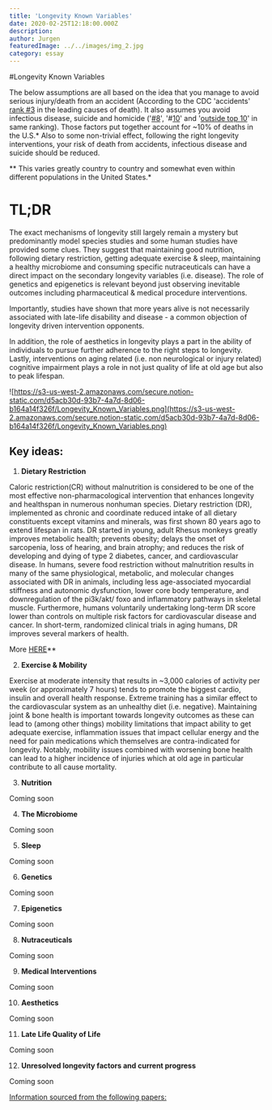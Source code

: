 ```yaml
---
title: 'Longevity Known Variables'
date: 2020-02-25T12:18:00.000Z
description: 
author: Jurgen
featuredImage: ../../images/img_2.jpg
category: essay
---
```


#Longevity Known Variables

The below assumptions are all based on the idea that you manage to avoid serious injury/death from an accident (According to the CDC 'accidents' [rank #3](https://www.cdc.gov/nchs/fastats/leading-causes-of-death.htm) in the leading causes of death). It also assumes you avoid infectious disease, suicide and homicide ('[#8](https://www.cdc.gov/nchs/fastats/leading-causes-of-death.htm)', '#[10](https://www.cdc.gov/nchs/fastats/leading-causes-of-death.htm)' and '[outside top 10](https://www.cdc.gov/nchs/fastats/leading-causes-of-death.htm)' in same ranking). Those factors put together account for ~10% of deaths in the U.S.* Also to some non-trivial effect, following the right longevity interventions, your risk of death from accidents, infectious disease and suicide should be reduced.

** This varies greatly country to country and somewhat even within different populations in the United States.*

# TL;DR

The exact mechanisms of longevity still largely remain a mystery but predominantly model species studies and some human studies have provided some clues. They suggest that maintaining good nutrition, following dietary restriction, getting adequate exercise & sleep, maintaining a healthy microbiome and consuming specific nutraceuticals can have a direct impact on the secondary longevity variables (i.e. disease). The role of genetics and epigenetics is relevant beyond just observing inevitable outcomes including pharmaceutical & medical procedure interventions.  

Importantly, studies have shown that more years alive is not necessarily associated with late-life disability and disease - a common objection of longevity driven intervention opponents. 

In addition, the role of aesthetics in longevity plays a part in the ability of individuals to pursue further adherence to the right steps to longevity. Lastly, interventions on aging related (i.e. non neurological or injury related) cognitive impairment plays a role in not just quality of life at old age but also to peak lifespan. 

![https://s3-us-west-2.amazonaws.com/secure.notion-static.com/d5acb30d-93b7-4a7d-8d06-b164a14f326f/Longevity_Known_Variables.png](https://s3-us-west-2.amazonaws.com/secure.notion-static.com/d5acb30d-93b7-4a7d-8d06-b164a14f326f/Longevity_Known_Variables.png)

## Key ideas:

1. **Dietary Restriction** 

Caloric restriction(CR) without malnutrition is considered to be one of the most effective
non-pharmacological intervention that enhances longevity and healthspan in numerous nonhuman species. Dietary restriction (DR), implemented as chronic and coordinate reduced intake of all dietary constituents except vitamins and minerals, was first shown 80 years ago to extend lifespan in rats. DR started in young, adult Rhesus monkeys greatly improves metabolic health; prevents obesity; delays the onset of sarcopenia, loss of hearing, and brain atrophy; and reduces the risk of developing and dying of type 2 diabetes, cancer, and cardiovascular disease. In humans, severe food restriction without malnutrition results in many of the same physiological, metabolic, and molecular changes associated with DR in animals, including less age-associated myocardial stiffness and autonomic dysfunction, lower core body temperature, and downregulation of the pi3k/akt/ foxo and inflammatory pathways in skeletal muscle. Furthermore, humans voluntarily undertaking long-term DR score lower than controls on multiple risk factors for cardiovascular disease and cancer. In short-term, randomized clinical trials in aging humans, DR improves several markers of health. 

More [HERE](https://www.notion.so/Longevity-Meta-1-Dietary-restriction-5584f7f032fe4069893ed3e9e5238f7e)**

2. **Exercise & Mobility**

Exercise at moderate intensity that results in ~3,000 calories of activity per week (or approximately 7 hours) tends to promote the biggest cardio, insulin and overall health response. Extreme training has a similar effect to the cardiovascular system as an unhealthy diet (i.e. negative). Maintaining joint & bone health is important towards longevity outcomes as these can lead to (among other things) mobility limitations that impact ability to get adequate exercise, inflammation issues that impact cellular energy and the need for pain medications which themselves are contra-indicated for longevity. Notably, mobility issues combined with worsening bone health can lead to a higher incidence of injuries which at old age in particular contribute to all cause mortality.

3. **Nutrition** 

Coming soon

4. **The Microbiome** 

Coming soon

5. **Sleep** 

Coming soon

6. **Genetics** 

Coming soon

7. **Epigenetics** 

Coming soon

8. **Nutraceuticals** 

Coming soon

9. **Medical Interventions**

Coming soon

10. **Aesthetics** 

Coming soon

11. **Late Life Quality of Life**

Coming soon

12. **Unresolved longevity factors and current progress** 

Coming soon

[Information sourced from the following papers:](https://www.notion.so/4542245c6fa644ce8a20ac87b7008181)
